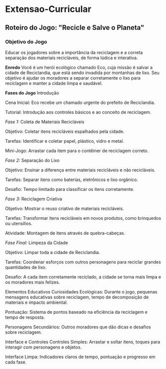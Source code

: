 # Extensao-Curricular

## Roteiro do Jogo: "Recicle e Salve o Planeta"

### Objetivo do Jogo

Educar os jogadores sobre a importância da reciclagem e a correta separação dos materiais recicláveis, de forma lúdica e interativa.

**Enredo**
Você é um herói ecológico chamado Eco, cuja missão é salvar a cidade de Reciclandia, que está sendo invadida por montanhas de lixo. Seu objetivo é ajudar os moradores a separar corretamente o lixo para reciclagem e manter a cidade limpa e saudável.

**Fases do Jogo**
Introdução

Cena Inicial: Eco recebe um chamado urgente do prefeito de Reciclandia.

Tutorial: Introdução aos controles básicos e ao conceito de reciclagem.

*Fase 1:* Coleta de Materiais Recicláveis

Objetivo: Coletar itens recicláveis espalhados pela cidade.

Tarefas: Identificar e coletar papel, plástico, vidro e metal.

Mini-Jogo: Arrastar cada item para o contêiner de reciclagem correto.

*Fase 2:* Separação do Lixo

Objetivo: Ensinar a diferença entre materiais recicláveis e não recicláveis.

Tarefas: Separar itens como baterias, eletrônicos e lixo orgânico.

Desafio: Tempo limitado para classificar os itens corretamente.

*Fase 3:* Reciclagem Criativa

Objetivo: Mostrar o reuso criativo de materiais recicláveis.

Tarefas: Transformar itens recicláveis em novos produtos, como brinquedos ou utensílios.

Atividade: Montagem de itens através de quebra-cabeças.

*Fase Final:* Limpeza da Cidade

Objetivo: Limpar toda a cidade de Reciclandia.

Tarefas: Coordenar esforços com outros personagens para reciclar grandes quantidades de lixo.

Desafio: A cada item corretamente reciclado, a cidade se torna mais limpa e os moradores mais felizes.

Elementos Educativos
Curiosidades Ecológicas: Durante o jogo, pequenas mensagens educativas sobre reciclagem, tempo de decomposição de materiais e impacto ambiental.

Pontuação: Sistema de pontos baseado na eficiência da reciclagem e tempo de resposta.

Personagens Secundários: Outros moradores que dão dicas e desafios sobre reciclagem.

Interface e Controles
Controles Simples: Arrastar e soltar itens, toques para interagir com personagens e objetos.

Interface Limpa: Indicadores claros de tempo, pontuação e progresso em cada fase.
